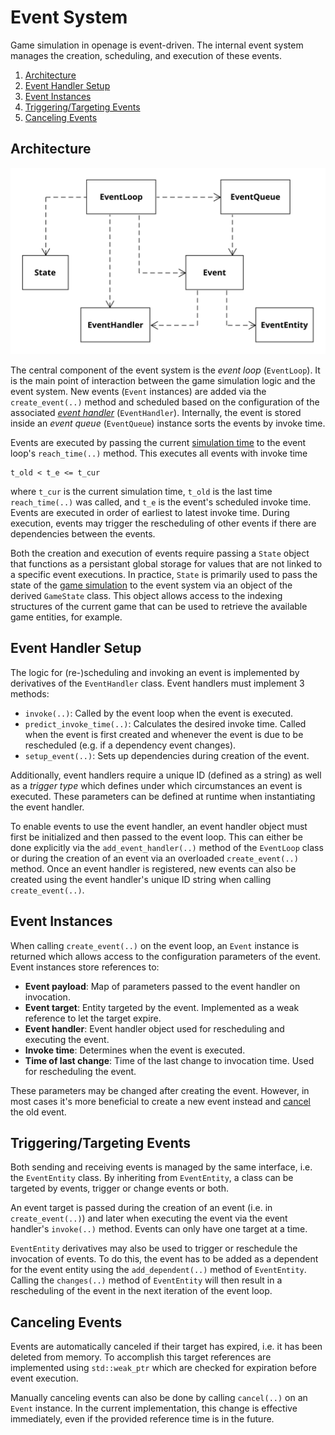 # Event System

Game simulation in openage is event-driven. The internal event system
manages the creation, scheduling, and execution of these events.

1. [Architecture](#architecture)
2. [Event Handler Setup](#event-handler-setup)
3. [Event Instances](#event-instances)
4. [Triggering/Targeting Events](#triggeringtargeting-events)
5. [Canceling Events](#canceling-events)


## Architecture

![event system UML](images/event_classes_uml.svg)

The central component of the event system is the *event loop* (`EventLoop`). It is
the main point of interaction between the game simulation logic and the event system.
New events (`Event` instances) are added via the `create_event(..)` method and scheduled based on the
configuration of the associated *[event handler](#event-handler-setup)* (`EventHandler`).
Internally, the event is stored inside an *event queue* (`EventQueue`) instance
sorts the events by invoke time.

Events are executed by passing the current [simulation time](/doc/code/time.md) to the
event loop's `reach_time(..)` method. This executes all events with invoke time

```
t_old < t_e <= t_cur
```

where `t_cur` is the current simulation time, `t_old` is the last time `reach_time(..)` was
called, and `t_e` is the event's scheduled invoke time. Events are executed in order of
earliest to latest invoke time. During execution, events may trigger the rescheduling of
other events if there are dependencies between the events.

Both the creation and execution of events require passing a `State` object that functions
as a persistant global storage for values that are not linked to a specific event executions.
In practice, `State` is primarily used to pass the state of the [game simulation](/doc/code/game_simulation/README.md)
to the event system via an object of the derived `GameState` class. This object allows
access to the indexing structures of the current game that can be used to retrieve
the available game entities, for example.


## Event Handler Setup

The logic for (re-)scheduling and invoking an event is implemented by derivatives of the
`EventHandler` class. Event handlers must implement 3 methods:

* `invoke(..)`: Called by the event loop when the event is executed.
* `predict_invoke_time(..)`: Calculates the desired invoke time. Called when the event is first created and whenever
                           the event is due to be rescheduled (e.g. if a dependency event changes).
* `setup_event(..)`: Sets up dependencies during creation of the event.

Additionally, event handlers require a unique ID (defined as a string) as well as
a *trigger type* which defines under which circumstances an event is executed.
These parameters can be defined at runtime when instantiating the event handler.

To enable events to use the event handler, an event handler object must first
be initialized and then passed to the event loop. This can either be done explicitly via
the `add_event_handler(..)` method of the `EventLoop` class or during the
creation of an event via an overloaded `create_event(..)` method. Once an event
handler is registered, new events can also be created using the event handler's
unique ID string when calling `create_event(..)`.


## Event Instances

When calling `create_event(..)` on the event loop, an `Event` instance is returned which
allows access to the configuration parameters of the event. Event instances store
references to:

* **Event payload**: Map of parameters passed to the event handler on invocation.
* **Event target**: Entity targeted by the event. Implemented as a weak reference to let the target expire.
* **Event handler**: Event handler object used for rescheduling and executing the event.
* **Invoke time**: Determines when the event is executed.
* **Time of last change**: Time of the last change to invocation time. Used for rescheduling the event.

These parameters may be changed after creating the event. However, in most cases it's
more beneficial to create a new event instead and [cancel](#canceling-events) the old
event.

## Triggering/Targeting Events

Both sending and receiving events is managed by the same interface, i.e. the `EventEntity`
class. By inheriting from `EventEntity`, a class can be targeted by events, trigger
or change events or both.

An event target is passed during the creation of an event (i.e. in `create_event(..)`)
and later when executing the event via the event handler's `invoke(..)` method. Events
can only have one target at a time.

`EventEntity` derivatives may also be used to trigger or reschedule the invocation of events. To do this,
the event has to be added as a dependent for the event entity using the `add_dependent(..)`
method of `EventEntity`. Calling the `changes(..)` method of `EventEntity` will then result
in a rescheduling of the event in the next iteration of the event loop.


## Canceling Events

Events are automatically canceled if their target has expired, i.e. it has been deleted
from memory. To accomplish this target references are implemented using `std::weak_ptr`
which are checked for expiration before event execution.

Manually canceling events can also be done by calling `cancel(..)` on an `Event` instance.
In the current implementation, this change is effective immediately, even if the provided
reference time is in the future.
